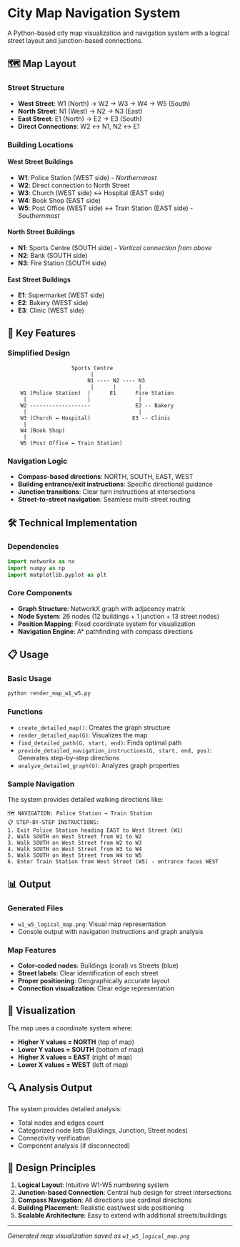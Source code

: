 # City Map Navigation System

A Python-based city map visualization and navigation system with a logical street layout and junction-based connections.

## 🗺️ Map Layout

### Street Structure

- **West Street**: W1 (North) → W2 → W3 → W4 → W5 (South)
- **North Street**: N1 (West) → N2 → N3 (East)
- **East Street**: E1 (North) → E2 → E3 (South)
- **Direct Connections**: W2 ↔ N1, N2 ↔ E1

### Building Locations

#### West Street Buildings

- **W1**: Police Station (WEST side) - *Northernmost*
- **W2**: Direct connection to North Street
- **W3**: Church (WEST side) ↔ Hospital (EAST side)
- **W4**: Book Shop (EAST side)
- **W5**: Post Office (WEST side) ↔ Train Station (EAST side) - *Southernmost*

#### North Street Buildings  

- **N1**: Sports Centre (SOUTH side) - *Vertical connection from above*
- **N2**: Bank (SOUTH side)
- **N3**: Fire Station (SOUTH side)

#### East Street Buildings

- **E1**: Supermarket (WEST side)
- **E2**: Bakery (WEST side)
- **E3**: Clinic (WEST side)

## 🎯 Key Features

### Simplified Design

```
                    Sports Centre
                          |
                         N1 ---- N2 ---- N3
                          |      |       |
    W1 (Police Station)  |      E1      Fire Station
     |                   |               |
    W2 -------------------              E2 -- Bakery
     |                                   |
    W3 (Church ↔ Hospital)             E3 -- Clinic
     |
    W4 (Book Shop)
     |
    W5 (Post Office ↔ Train Station)
```

### Navigation Logic

- **Compass-based directions**: NORTH, SOUTH, EAST, WEST
- **Building entrance/exit instructions**: Specific directional guidance
- **Junction transitions**: Clear turn instructions at intersections
- **Street-to-street navigation**: Seamless multi-street routing

## 🛠️ Technical Implementation

### Dependencies

```python
import networkx as nx
import numpy as np
import matplotlib.pyplot as plt
```

### Core Components

- **Graph Structure**: NetworkX graph with adjacency matrix
- **Node System**: 26 nodes (12 buildings + 1 junction + 13 street nodes)
- **Position Mapping**: Fixed coordinate system for visualization
- **Navigation Engine**: A* pathfinding with compass directions

## 📋 Usage

### Basic Usage

```python
python render_map_w1_w5.py
```

### Functions

- `create_detailed_map()`: Creates the graph structure
- `render_detailed_map(G)`: Visualizes the map
- `find_detailed_path(G, start, end)`: Finds optimal path
- `provide_detailed_navigation_instructions(G, start, end, pos)`: Generates step-by-step directions
- `analyze_detailed_graph(G)`: Analyzes graph properties

### Sample Navigation

The system provides detailed walking directions like:

```
🗺️ NAVIGATION: Police Station → Train Station
📋 STEP-BY-STEP INSTRUCTIONS:
1. Exit Police Station heading EAST to West Street (W1)
2. Walk SOUTH on West Street from W1 to W2
3. Walk SOUTH on West Street from W2 to W3
4. Walk SOUTH on West Street from W3 to W4
5. Walk SOUTH on West Street from W4 to W5
6. Enter Train Station from West Street (W5) - entrance faces WEST
```

## 📊 Output

### Generated Files

- `w1_w5_logical_map.png`: Visual map representation
- Console output with navigation instructions and graph analysis

### Map Features

- **Color-coded nodes**: Buildings (coral) vs Streets (blue)
- **Street labels**: Clear identification of each street
- **Proper positioning**: Geographically accurate layout
- **Connection visualization**: Clear edge representation

## 🎨 Visualization

The map uses a coordinate system where:

- **Higher Y values = NORTH** (top of map)
- **Lower Y values = SOUTH** (bottom of map)
- **Higher X values = EAST** (right of map)
- **Lower X values = WEST** (left of map)

## 🔍 Analysis Output

The system provides detailed analysis:

- Total nodes and edges count
- Categorized node lists (Buildings, Junction, Street nodes)
- Connectivity verification
- Component analysis (if disconnected)

## 🎯 Design Principles

1. **Logical Layout**: Intuitive W1-W5 numbering system
2. **Junction-based Connection**: Central hub design for street intersections
3. **Compass Navigation**: All directions use cardinal directions
4. **Building Placement**: Realistic east/west side positioning
5. **Scalable Architecture**: Easy to extend with additional streets/buildings

---

*Generated map visualization saved as `w1_w5_logical_map.png`*

